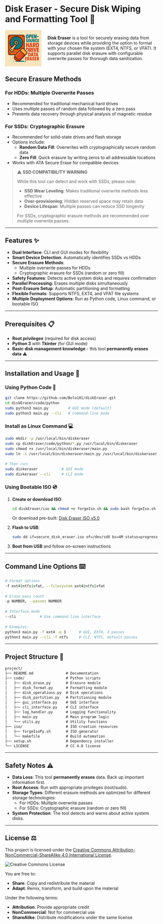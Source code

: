 # Disk Eraser - Secure Disk Wiping and Formatting Tool 💽

<div style="display: flex; align-items: center;">
  <img src="./background" alt="Logo" width="120" style="margin-right: 20px;">
  <p>
    <b>Disk Eraser</b> is a tool for securely erasing data from storage devices while providing the option to format with your chosen file system (EXT4, NTFS, or VFAT). It supports parallel disk erasure with configurable overwrite passes for thorough data sanitization.
  </p>
</div>

## Secure Erasure Methods

### For HDDs: Multiple Overwrite Passes
- Recommended for traditional mechanical hard drives
- Uses multiple passes of random data followed by a zero pass
- Prevents data recovery through physical analysis of magnetic residue

### For SSDs: Cryptographic Erasure
- Recommended for solid-state drives and flash storage
- Options include:
  - **Random Data Fill**: Overwrites with cryptographically secure random data
  - **Zero Fill**: Quick erasure by writing zeros to all addressable locations
- Works with ATA Secure Erase for compatible devices

> ⚠️ **SSD COMPATIBILITY WARNING**
> 
> While this tool can detect and work with SSDs, please note:
> 
> - **SSD Wear Leveling**: Makes traditional overwrite methods less effective
> - **Over-provisioning**: Hidden reserved space may retain data
> - **Device Lifespan**: Multiple passes can reduce SSD longevity
> 
> For SSDs, cryptographic erasure methods are recommended over multiple overwrite passes.

---

## Features ✨

- **Dual Interface**: CLI and GUI modes for flexibility
- **Smart Device Detection**: Automatically identifies SSDs vs HDDs
- **Secure Erasure Methods**:
  - Multiple overwrite passes for HDDs
  - Cryptographic erasure for SSDs (random or zero fill)
- **Safety Features**: Detects active system disks and requires confirmation
- **Parallel Processing**: Erases multiple disks simultaneously
- **Post-Erasure Setup**: Automatic partitioning and formatting
- **Flexible Formats**: Supports NTFS, EXT4, and VFAT file systems
- **Multiple Deployment Options**: Run as Python code, Linux command, or bootable ISO

---

## Prerequisites 📋

- **Root privileges** (required for disk access)
- **Python 3** with **Tkinter** (for GUI mode)
- **Basic disk management knowledge** - this tool **permanently erases data** ⚠️

---

## Installation and Usage 🚀

### Using Python Code 🐍

```bash
git clone https://github.com/Bolo101/diskEraser.git
cd diskEraser/code/python
sudo python3 main.py         # GUI mode (default)
sudo python3 main.py --cli   # Command-line mode
```

### Install as Linux Command 💻

```bash
sudo mkdir -p /usr/local/bin/diskeraser
sudo cp diskEraser/code/python/*.py /usr/local/bin/diskeraser
sudo chmod +x /usr/local/bin/diskeraser/main.py
sudo ln -s /usr/local/bin/diskeraser/main.py /usr/local/bin/diskeraser

# Then run:
sudo diskeraser           # GUI mode
sudo diskeraser --cli     # CLI mode
```

### Using Bootable ISO 💿

1. **Create or download ISO**:
   ```bash
   cd diskEraser/iso && chmod +x forgeIso.sh && sudo bash forgeIso.sh
   ```
   Or download pre-built: [Disk Eraser ISO v5.0](https://archive.org/details/diskEraser-V5)

2. **Flash to USB**:
   ```bash
   sudo dd if=secure_disk_eraser.iso of=/dev/sdX bs=4M status=progress
   ```

3. **Boot from USB** and follow on-screen instructions

---

## Command Line Options ⌨️

```bash
# Format options
-f ext4|ntfs|vfat, --filesystem ext4|ntfs|vfat

# Erase pass count
-p NUMBER, --passes NUMBER

# Interface mode
--cli           # Use command-line interface

# Examples:
python3 main.py -f ext4 -p 3      # GUI, EXT4, 3 passes
python3 main.py --cli -f ntfs     # CLI, NTFS, default passes
```

---

## Project Structure 📁

```
project/
├── README.md               # Documentation
├── code/                   # Python scripts
│   ├── disk_erase.py       # Erasure module
│   ├── disk_format.py      # Formatting module
│   ├── disk_operations.py  # Disk operations
│   ├── disk_partition.py   # Partitioning module
│   ├── gui_interface.py    # GUI interface
│   ├── cli_interface.py    # CLI interface
│   ├── log_handler.py      # Logging functionality
│   ├── main.py             # Main program logic
│   └── utils.py            # Utility functions
├── iso/                    # ISO creation resources
│   ├── forgeIsoPy.sh       # ISO generator
│   └── makefile            # Build automation
├── setup.sh                # Dependency installer
└── LICENSE                 # CC 4.0 license
```

---

## Safety Notes ⚠️

- **Data Loss**: This tool **permanently erases** data. Back up important information first.
- **Root Access**: Run with appropriate privileges (root/sudo).
- **Storage Types**: Different erasure methods are optimized for different storage technologies:
  - For HDDs: Multiple overwrite passes
  - For SSDs: Cryptographic erasure (random or zero fill)
- **System Protection**: The tool detects and warns about active system disks.

---

## License ⚖️

This project is licensed under the [Creative Commons Attribution-NonCommercial-ShareAlike 4.0 International License](https://creativecommons.org/licenses/by-nc-sa/4.0/).

![Creative Commons License](https://i.creativecommons.org/l/by-nc-sa/4.0/88x31.png)

You are free to:
- **Share**: Copy and redistribute the material
- **Adapt**: Remix, transform, and build upon the material

Under the following terms:
- **Attribution**: Provide appropriate credit
- **NonCommercial**: Not for commercial use
- **ShareAlike**: Distribute modifications under the same license
